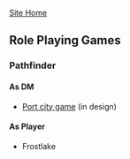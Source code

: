 [Site Home](../index)
## Role Playing Games

### Pathfinder
#### As DM
- [Port city game](dm/portcity/index) (in design)

#### As Player
- Frostlake